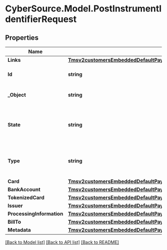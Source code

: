 # CyberSource.Model.PostInstrumentIdentifierRequest
## Properties

Name | Type | Description | Notes
------------ | ------------- | ------------- | -------------
**Links** | [**Tmsv2customersEmbeddedDefaultPaymentInstrumentEmbeddedInstrumentIdentifierLinks**](Tmsv2customersEmbeddedDefaultPaymentInstrumentEmbeddedInstrumentIdentifierLinks.md) |  | [optional] 
**Id** | **string** | The id of the Instrument Identifier Token.  | [optional] 
**_Object** | **string** | The type of token.  Valid values: - instrumentIdentifier  | [optional] 
**State** | **string** | Issuers state for the card number. Valid values: - ACTIVE - CLOSED : The account has been closed.  | [optional] 
**Type** | **string** | The type of Instrument Identifier. Valid values: - enrollable card  | [optional] 
**Card** | [**Tmsv2customersEmbeddedDefaultPaymentInstrumentEmbeddedInstrumentIdentifierCard**](Tmsv2customersEmbeddedDefaultPaymentInstrumentEmbeddedInstrumentIdentifierCard.md) |  | [optional] 
**BankAccount** | [**Tmsv2customersEmbeddedDefaultPaymentInstrumentEmbeddedInstrumentIdentifierBankAccount**](Tmsv2customersEmbeddedDefaultPaymentInstrumentEmbeddedInstrumentIdentifierBankAccount.md) |  | [optional] 
**TokenizedCard** | [**Tmsv2customersEmbeddedDefaultPaymentInstrumentEmbeddedInstrumentIdentifierTokenizedCard**](Tmsv2customersEmbeddedDefaultPaymentInstrumentEmbeddedInstrumentIdentifierTokenizedCard.md) |  | [optional] 
**Issuer** | [**Tmsv2customersEmbeddedDefaultPaymentInstrumentEmbeddedInstrumentIdentifierIssuer**](Tmsv2customersEmbeddedDefaultPaymentInstrumentEmbeddedInstrumentIdentifierIssuer.md) |  | [optional] 
**ProcessingInformation** | [**Tmsv2customersEmbeddedDefaultPaymentInstrumentEmbeddedInstrumentIdentifierProcessingInformation**](Tmsv2customersEmbeddedDefaultPaymentInstrumentEmbeddedInstrumentIdentifierProcessingInformation.md) |  | [optional] 
**BillTo** | [**Tmsv2customersEmbeddedDefaultPaymentInstrumentEmbeddedInstrumentIdentifierBillTo**](Tmsv2customersEmbeddedDefaultPaymentInstrumentEmbeddedInstrumentIdentifierBillTo.md) |  | [optional] 
**Metadata** | [**Tmsv2customersEmbeddedDefaultPaymentInstrumentEmbeddedInstrumentIdentifierMetadata**](Tmsv2customersEmbeddedDefaultPaymentInstrumentEmbeddedInstrumentIdentifierMetadata.md) |  | [optional] 

[[Back to Model list]](../README.md#documentation-for-models) [[Back to API list]](../README.md#documentation-for-api-endpoints) [[Back to README]](../README.md)

